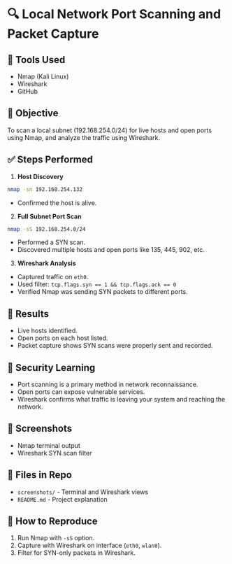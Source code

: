 # 🔍 Local Network Port Scanning and Packet Capture

## 🧰 Tools Used
- Nmap (Kali Linux)
- Wireshark
- GitHub

## 🎯 Objective
To scan a local subnet (192.168.254.0/24) for live hosts and open ports using Nmap, and analyze the traffic using Wireshark.

## ✅ Steps Performed

1. **Host Discovery**
```bash
nmap -sn 192.168.254.132
```
- Confirmed the host is alive.

2. **Full Subnet Port Scan**
```bash
nmap -sS 192.168.254.0/24
```
- Performed a SYN scan.
- Discovered multiple hosts and open ports like 135, 445, 902, etc.

3. **Wireshark Analysis**
- Captured traffic on `eth0`.
- Used filter: `tcp.flags.syn == 1 && tcp.flags.ack == 0`
- Verified Nmap was sending SYN packets to different ports.

## 🧪 Results
- Live hosts identified.
- Open ports on each host listed.
- Packet capture shows SYN scans were properly sent and recorded.

## 🔐 Security Learning
- Port scanning is a primary method in network reconnaissance.
- Open ports can expose vulnerable services.
- Wireshark confirms what traffic is leaving your system and reaching the network.

## 📸 Screenshots
- Nmap terminal output
- Wireshark SYN scan filter

## 📁 Files in Repo
- `screenshots/` - Terminal and Wireshark views
- `README.md` - Project explanation

## 🚀 How to Reproduce
1. Run Nmap with `-sS` option.
2. Capture with Wireshark on interface (`eth0`, `wlan0`).
3. Filter for SYN-only packets in Wireshark.
